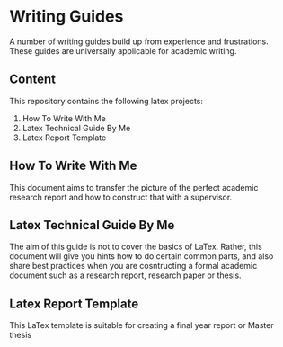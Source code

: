 # Writing Guides
A number of writing guides build up from experience and frustrations.  These guides are universally applicable for academic writing.

## Content
This repository contains the following latex projects:
1. How To Write With Me
2. Latex Technical Guide By Me
3. Latex Report Template

## How To Write With Me
This document aims to transfer the picture of the perfect academic research report and how to construct that with a supervisor.

## Latex Technical Guide By Me
The aim of this guide is not to cover the basics of LaTex.  Rather, this document will give you hints how to do certain common parts, and also share best practices when you are cosntructing a formal academic document such as a research report, research paper or thesis.

## Latex Report Template
This LaTex template is suitable for creating a final year report or Master thesis
